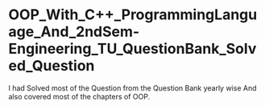 # OOP_With_C++_ProgrammingLanguage_And_2ndSem-Engineering_TU_QuestionBank_Solved_Question
I had Solved most of the Question from the Question Bank yearly wise And also covered most of the chapters of OOP.
